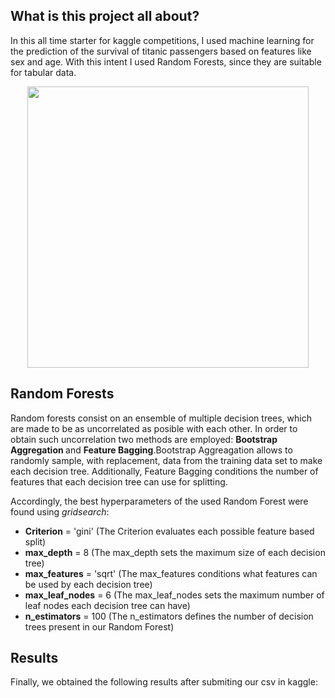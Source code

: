 ## What is this project all about?
In this all time starter for kaggle competitions, I used machine learning for the prediction of the survival of titanic passengers based on features like sex and age. 
With this intent I used Random Forests, since they are suitable for tabular data.

<p align = "center">
  <img src="https://cdn.britannica.com/79/4679-050-BC127236/Titanic.jpg" width="450" >
</p>


## Random Forests
Random forests consist on an ensemble of multiple decision trees, which are made to be as uncorrelated as posible with each other. In order to obtain such uncorrelation two methods are employed: <strong> Bootstrap Aggregation </strong> and <strong> Feature Bagging</strong>.Bootstrap Aggreagation allows to randomly sample, with replacement, data from the training data set to make each decision tree. Additionally, Feature Bagging conditions the number of features that each decision tree can use for splitting. 

Accordingly, the best hyperparameters of the used Random Forest were found using <i>gridsearch</i>:

 <ul>
  <li><strong>Criterion</strong> = 'gini' (The Criterion evaluates each possible feature based split)</li>
  <li><strong>max_depth</strong> = 8 (The max_depth sets the maximum size of each decision tree)</li>
  <li><strong>max_features</strong> = 'sqrt' (The max_features conditions what features can be used by each decision tree)</li>
  <li><strong>max_leaf_nodes</strong> = 6 (The max_leaf_nodes sets the maximum number of leaf nodes each decision tree can have)</li>
  <li><strong>n_estimators</strong> = 100 (The n_estimators defines the number of decision trees present in our Random Forest)</li>
</ul> 

## Results
Finally, we obtained the following results after submiting our csv in kaggle:
